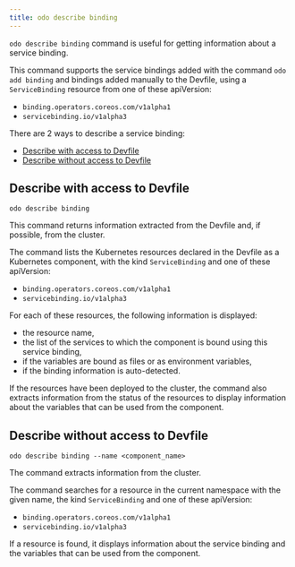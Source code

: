 ```yaml
---
title: odo describe binding
---
```


`odo describe binding` command is useful for getting information about a service binding. 

This command supports the service bindings added with the command `odo add binding` and bindings added manually to the Devfile, using a `ServiceBinding` resource from one of these apiVersion:
- `binding.operators.coreos.com/v1alpha1`
- `servicebinding.io/v1alpha3`

There are 2 ways to describe a service binding:
- [Describe with access to Devfile](#describe-with-access-to-devfile)
- [Describe without access to Devfile](#describe-without-access-to-devfile)

## Describe with access to Devfile

```shell
odo describe binding
```

This command returns information extracted from the Devfile and, if possible, from the cluster.

The command lists the Kubernetes resources declared in the Devfile as a Kubernetes component,
with the kind `ServiceBinding` and one of these apiVersion:
- `binding.operators.coreos.com/v1alpha1`
- `servicebinding.io/v1alpha3`

For each of these resources, the following information is displayed:
- the resource name,
- the list of the services to which the component is bound using this service binding,
- if the variables are bound as files or as environment variables,
- if the binding information is auto-detected.

If the resources have been deployed to the cluster, the command also extracts information from the status of the resources to display information about the variables that can be used from the component.

## Describe without access to Devfile

```shell
odo describe binding --name <component_name>
```

The command extracts information from the cluster.

The command searches for a resource in the current namespace with the given name, the kind `ServiceBinding` and one of these apiVersion:
- `binding.operators.coreos.com/v1alpha1`
- `servicebinding.io/v1alpha3`

If a resource is found, it displays information about the service binding and the variables that can be used from the component.
